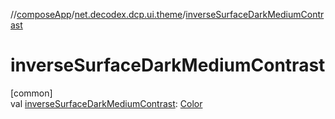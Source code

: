 //[composeApp](../../index.md)/[net.decodex.dcp.ui.theme](index.md)/[inverseSurfaceDarkMediumContrast](inverse-surface-dark-medium-contrast.md)

# inverseSurfaceDarkMediumContrast

[common]\
val [inverseSurfaceDarkMediumContrast](inverse-surface-dark-medium-contrast.md): [Color](https://developer.android.com/reference/kotlin/androidx/compose/ui/graphics/Color.html)
